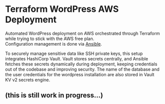 # Terraform WordPress AWS Deployment

Automated WordPress deployment on AWS orchestrated through Terraform while trying to stick with the AWS free plan.  
Configuration management is done via [Ansible](https://github.com/spithash/Terraform-Wordpress-AWS/tree/main/ansible).

To securely manage sensitive data like SSH private keys, this setup integrates HashiCorp Vault. Vault stores secrets centrally, and Ansible fetches these secrets dynamically during deployment, keeping credentials out of the codebase and improving security. The name of the database and the user credentials for the wordpress installation are also stored in Vault KV v2 secrets engine.

## (this is still work in progress...)
